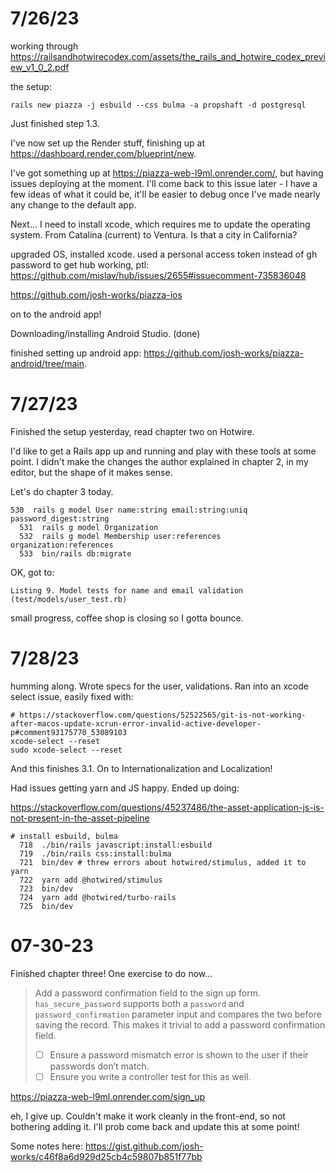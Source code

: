 
# 7/26/23

working through https://railsandhotwirecodex.com/assets/the_rails_and_hotwire_codex_preview_v1_0_2.pdf

the setup:

```
rails new piazza -j esbuild --css bulma -a propshaft -d postgresql
```

Just finished step 1.3.

I've now set up the Render stuff, finishing up at https://dashboard.render.com/blueprint/new.

I've got something up at https://piazza-web-l9ml.onrender.com/, but having issues deploying at the moment. I'll come back to this issue later - I have a few ideas of what it could be, it'll be easier to debug once I've made nearly any change to the default app.

Next... I need to install xcode, which requires me to update the operating system. From Catalina (current) to Ventura. Is that a city in California? 

upgraded OS, installed xcode. used a personal access token instead of gh password to get hub working, ptl: https://github.com/mislav/hub/issues/2655#issuecomment-735836048

https://github.com/josh-works/piazza-ios

on to the android app!

Downloading/installing Android Studio. (done)

finished setting up android app: https://github.com/josh-works/piazza-android/tree/main.

# 7/27/23

Finished the setup yesterday, read chapter two on Hotwire. 

I'd like to get a Rails app up and running and play with these tools at some point. I didn't make the changes the author explained in chapter 2, in my editor, but the shape of it makes sense.

Let's do chapter 3 today.

```shell
530  rails g model User name:string email:string:uniq password_digest:string
  531  rails g model Organization
  532  rails g model Membership user:references organization:references
  533  bin/rails db:migrate
```

OK, got to:

```
Listing 9. Model tests for name and email validation
(test/models/user_test.rb)
```

small progress, coffee shop is closing so I gotta bounce.

# 7/28/23 

humming along. Wrote specs for the user, validations. Ran into an xcode select issue, easily fixed with:

```shell
# https://stackoverflow.com/questions/52522565/git-is-not-working-after-macos-update-xcrun-error-invalid-active-developer-p#comment93175770_53089103
xcode-select --reset
sudo xcode-select --reset
```

And this finishes 3.1. On to Internationalization and Localization!

Had issues getting yarn and JS happy. Ended up doing:

https://stackoverflow.com/questions/45237486/the-asset-application-js-is-not-present-in-the-asset-pipeline

```
# install esbuild, bulma
  718  ./bin/rails javascript:install:esbuild
  719  ./bin/rails css:install:bulma
  721  bin/dev # threw errors about hotwired/stimulus, added it to yarn
  722  yarn add @hotwired/stimulus 
  723  bin/dev
  724  yarn add @hotwired/turbo-rails
  725  bin/dev
  ```

# 07-30-23

Finished chapter three! One exercise to do now...

> Add a password confirmation field to the sign up form.
`has_secure_password` supports both a `password` and
`password_confirmation` parameter input and compares the two
before saving the record. This makes it trivial to add a password
confirmation field. 
> - [ ] Ensure a password mismatch error is shown to the
user if their passwords don’t match. 
> - [ ] Ensure you write a controller test for this as well.


https://piazza-web-l9ml.onrender.com/sign_up

eh, I give up. Couldn't make it work cleanly in the front-end, so not bothering adding it. I'll prob come back and update this at some point!

Some notes here: https://gist.github.com/josh-works/c46f8a6d929d25cb4c59807b851f77bb

